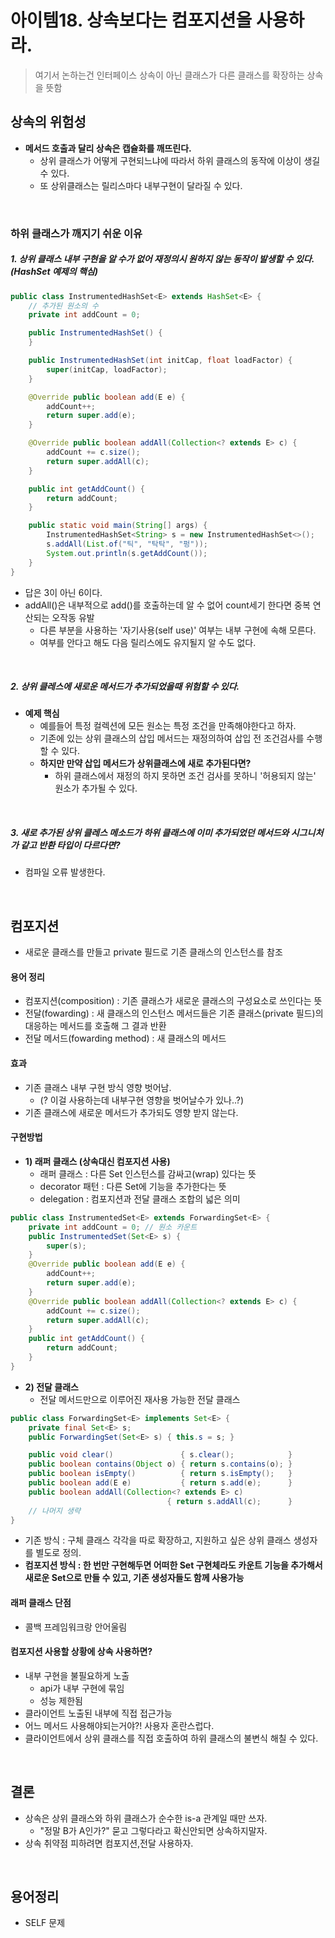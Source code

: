 # 아이템18. 상속보다는 컴포지션을 사용하라.
> 여기서 논하는건 인터페이스 상속이 아닌 클래스가 다른 클래스를 확장하는 상속을 뜻함

## 상속의 위험성

- __메서드 호출과 달리 상속은 캡슐화를 깨뜨린다.__
  - 상위 클래스가 어떻게 구현되느냐에 따라서 하위 클래스의 동작에 이상이 생길 수 있다.
  - 또 상위클래스는 릴리스마다 내부구현이 달라질 수 있다.

<br/>

### 하위 클래스가 깨지기 쉬운 이유

##### 1. 상위 클래스 내부 구현을 알 수가 없어 재정의시 원하지 않는 동작이 발생할 수 있다. (HashSet 예제의 핵심)


```java
public class InstrumentedHashSet<E> extends HashSet<E> {
    // 추가된 원소의 수
    private int addCount = 0;

    public InstrumentedHashSet() {
    }

    public InstrumentedHashSet(int initCap, float loadFactor) {
        super(initCap, loadFactor);
    }

    @Override public boolean add(E e) {
        addCount++;
        return super.add(e);
    }

    @Override public boolean addAll(Collection<? extends E> c) {
        addCount += c.size();
        return super.addAll(c);
    }

    public int getAddCount() {
        return addCount;
    }

    public static void main(String[] args) {
        InstrumentedHashSet<String> s = new InstrumentedHashSet<>();
        s.addAll(List.of("틱", "탁탁", "펑"));
        System.out.println(s.getAddCount());
    }
}
```
- 답은 3이 아닌 6이다.
- addAll()은 내부적으로 add()를 호출하는데 알 수 없어 count세기 한다면 중복 연산되는 오작동 유발
  - 다른 부분을 사용하는 '자기사용(self use)' 여부는 내부 구현에 속해 모른다.
  - 여부를 안다고 해도 다음 릴리스에도 유지될지 알 수도 없다.

<br/>

##### 2. 상위 클레스에 새로운 메서드가 추가되었을때 위험할 수 있다.
- __예제 핵심__
  - 예를들어 특정 컬렉션에 모든 원소는 특정 조건을 만족해야한다고 하자.
  - 기존에 있는 상위 클래스의 삽입 메서드는 재정의하여 삽입 전 조건검사를 수행할 수 있다.
  - __하지만 만약 삽입 메서드가 상위클래스에 새로 추가된다면?__
      - 하위 클래스에서 재정의 하지 못하면 조건 검사를 못하니 '허용되지 않는' 원소가 추가될 수 있다.

<br/>

##### 3. 새로 추가된 상위 클레스 메소드가 하위 클래스에 이미 추가되었던 메서드와 시그니처가 같고 반환 타입이 다르다면?
- 컴파일 오류 발생한다.

<br/>

## 컴포지션

- 새로운 클래스를 만들고 private 필드로 기존 클래스의 인스턴스를 참조

#### 용어 정리
- 컴포지션(composition) : 기존 클래스가 새로운 클래스의 구성요소로 쓰인다는 뜻
- 전달(fowarding) : 새 클래스의 인스턴스 메서드들은 기존 클래스(private 필드)의 대응하는 메서드를 호출해 그 결과 반환
- 전달 메서드(fowarding method) : 새 클래스의 메서드

#### 효과
- 기존 클래스 내부 구현 방식 영향 벗어남.
  - (? 이걸 사용하는데 내부구현 영향을 벗어날수가 있나..?)
- 기존 클래스에 새로운 메서드가 추가되도 영향 받지 않는다.

#### 구현방법
- __1) 래퍼 클래스 (상속대신 컴포지션 사용)__
  - 래퍼 클래스 : 다른 Set 인스턴스를 감싸고(wrap) 있다는 뜻
  - decorator 패턴 : 다른 Set에 기능을 추가한다는 뜻
  - delegation : 컴포지션과 전달 클래스 조합의 넓은 의미
```java
public class InstrumentedSet<E> extends ForwardingSet<E> {
    private int addCount = 0; // 원소 카운트
    public InstrumentedSet(Set<E> s) {
        super(s);
    }
    @Override public boolean add(E e) {
        addCount++;
        return super.add(e);
    }
    @Override public boolean addAll(Collection<? extends E> c) {
        addCount += c.size();
        return super.addAll(c);
    }
    public int getAddCount() {
        return addCount;
    }
}
```
- __2) 전달 클래스__
  - 전달 메서드만으로 이루어진 재사용 가능한 전달 클래스
```java
public class ForwardingSet<E> implements Set<E> {
    private final Set<E> s;
    public ForwardingSet(Set<E> s) { this.s = s; }

    public void clear()               { s.clear();            }
    public boolean contains(Object o) { return s.contains(o); }
    public boolean isEmpty()          { return s.isEmpty();   }
    public boolean add(E e)           { return s.add(e);      }
    public boolean addAll(Collection<? extends E> c)
                                   { return s.addAll(c);      }
    // 나머지 생략
}
```
- 기존 방식 : 구체 클래스 각각을 따로 확장하고, 지원하고 싶은 상위 클래스 생성자를 별도로 정의.
- __컴포지션 방식 : 한 번만 구현해두면 어떠한 Set 구현체라도 카운트 기능을 추가해서 새로운 Set으로 만들 수 있고, 기존 생성자들도 함께 사용가능__

#### 래퍼 클래스 단점
- 콜백 프레임워크랑 안어울림

#### 컴포지션 사용할 상황에 상속 사용하면?
- 내부 구현을 불필요하게 노출
  - api가 내부 구현에 묶임
  - 성능 제한됨
- 클라이언트 노출된 내부에 직접 접근가능
- 어느 메서드 사용해야되는거야?! 사용자 혼란스럽다.
- 클라이언트에서 상위 클래스를 직접 호출하여 하위 클래스의 불변식 해칠 수 있다.

<br/>

## 결론
- 상속은 상위 클래스와 하위 클래스가 순수한 is-a 관계일 때만 쓰자.
  - "정말 B가 A인가?" 묻고 그렇다라고 확신안되면 상속하지말자.
- 상속 취약점 피하려면 컴포지션,전달 사용하자.

<br/>

## 용어정리
- SELF 문제
